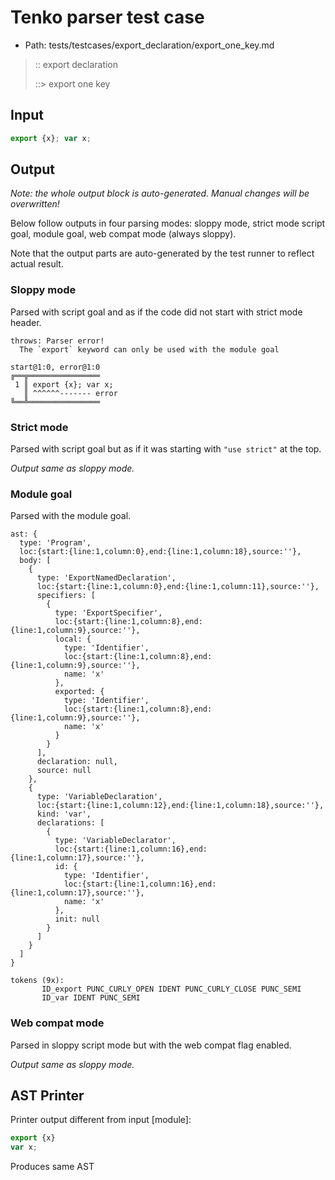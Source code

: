 # Tenko parser test case

- Path: tests/testcases/export_declaration/export_one_key.md

> :: export declaration
>
> ::> export one key

## Input

`````js
export {x}; var x;
`````

## Output

_Note: the whole output block is auto-generated. Manual changes will be overwritten!_

Below follow outputs in four parsing modes: sloppy mode, strict mode script goal, module goal, web compat mode (always sloppy).

Note that the output parts are auto-generated by the test runner to reflect actual result.

### Sloppy mode

Parsed with script goal and as if the code did not start with strict mode header.

`````
throws: Parser error!
  The `export` keyword can only be used with the module goal

start@1:0, error@1:0
╔══╦════════════════
 1 ║ export {x}; var x;
   ║ ^^^^^^------- error
╚══╩════════════════

`````

### Strict mode

Parsed with script goal but as if it was starting with `"use strict"` at the top.

_Output same as sloppy mode._

### Module goal

Parsed with the module goal.

`````
ast: {
  type: 'Program',
  loc:{start:{line:1,column:0},end:{line:1,column:18},source:''},
  body: [
    {
      type: 'ExportNamedDeclaration',
      loc:{start:{line:1,column:0},end:{line:1,column:11},source:''},
      specifiers: [
        {
          type: 'ExportSpecifier',
          loc:{start:{line:1,column:8},end:{line:1,column:9},source:''},
          local: {
            type: 'Identifier',
            loc:{start:{line:1,column:8},end:{line:1,column:9},source:''},
            name: 'x'
          },
          exported: {
            type: 'Identifier',
            loc:{start:{line:1,column:8},end:{line:1,column:9},source:''},
            name: 'x'
          }
        }
      ],
      declaration: null,
      source: null
    },
    {
      type: 'VariableDeclaration',
      loc:{start:{line:1,column:12},end:{line:1,column:18},source:''},
      kind: 'var',
      declarations: [
        {
          type: 'VariableDeclarator',
          loc:{start:{line:1,column:16},end:{line:1,column:17},source:''},
          id: {
            type: 'Identifier',
            loc:{start:{line:1,column:16},end:{line:1,column:17},source:''},
            name: 'x'
          },
          init: null
        }
      ]
    }
  ]
}

tokens (9x):
       ID_export PUNC_CURLY_OPEN IDENT PUNC_CURLY_CLOSE PUNC_SEMI
       ID_var IDENT PUNC_SEMI
`````


### Web compat mode

Parsed in sloppy script mode but with the web compat flag enabled.

_Output same as sloppy mode._

## AST Printer

Printer output different from input [module]:

````js
export {x}
var x;
````

Produces same AST

